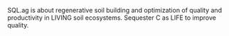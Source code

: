 SQL.ag is about regenerative soil building and optimization of quality and productivity in LIVING soil ecosystems. Sequester C as LIFE to improve quality.
